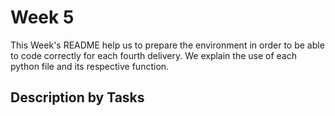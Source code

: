 
# Week 5

This Week's README help us to prepare the environment in order to be able to code correctly for each fourth delivery. We explain the use of each python file and its respective function.

## Description by Tasks
